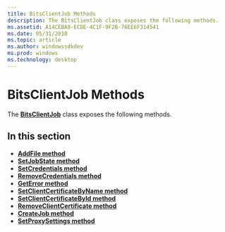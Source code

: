 ```yaml
---
title: BitsClientJob Methods
description: The BitsClientJob class exposes the following methods.
ms.assetid: A14CEBA9-ECDE-4C1F-9F2B-76EE6F314541
ms.date: 05/31/2018
ms.topic: article
ms.author: windowssdkdev
ms.prod: windows
ms.technology: desktop
---
```


# BitsClientJob Methods

The [**BitsClientJob**](bitsclientjob.md) class exposes the following methods.

## In this section

-   [**AddFile method**](addfile-bitsclientjob.md)
-   [**SetJobState method**](setjobstate-bitsclientjob.md)
-   [**SetCredentials method**](setcredentials-bitsclientjob.md)
-   [**RemoveCredentials method**](removecredentials-bitsclientjob.md)
-   [**GetError method**](geterror-bitsclientjob.md)
-   [**SetClientCertificateByName method**](setclientcertificatebyname-bitsclientjob.md)
-   [**SetClientCertificateById method**](setclientcertificatebyid-bitsclientjob.md)
-   [**RemoveClientCertificate method**](removeclientcertificate-bitsclientjob.md)
-   [**CreateJob method**](createjob-bitsclientjob.md)
-   [**SetProxySettings method**](bitsclientjob-setproxysettings.md)

 

 





